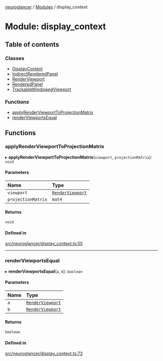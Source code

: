 [neuroglancer](../README.md) / [Modules](../modules.md) / display\_context

# Module: display\_context

## Table of contents

### Classes

- [DisplayContext](../classes/display_context.DisplayContext.md)
- [IndirectRenderedPanel](../classes/display_context.IndirectRenderedPanel.md)
- [RenderViewport](../classes/display_context.RenderViewport.md)
- [RenderedPanel](../classes/display_context.RenderedPanel.md)
- [TrackableWindowedViewport](../classes/display_context.TrackableWindowedViewport.md)

### Functions

- [applyRenderViewportToProjectionMatrix](display_context.md#applyrenderviewporttoprojectionmatrix)
- [renderViewportsEqual](display_context.md#renderviewportsequal)

## Functions

### applyRenderViewportToProjectionMatrix

▸ **applyRenderViewportToProjectionMatrix**(`viewport`, `projectionMatrix`): `void`

#### Parameters

| Name | Type |
| :------ | :------ |
| `viewport` | [`RenderViewport`](../classes/display_context.RenderViewport.md) |
| `projectionMatrix` | `mat4` |

#### Returns

`void`

#### Defined in

[src/neuroglancer/display_context.ts:55](https://github.com/ActiveBrainAtlas2/neuroglancer/blob/958d23e0/src/neuroglancer/display_context.ts#L55)

___

### renderViewportsEqual

▸ **renderViewportsEqual**(`a`, `b`): `boolean`

#### Parameters

| Name | Type |
| :------ | :------ |
| `a` | [`RenderViewport`](../classes/display_context.RenderViewport.md) |
| `b` | [`RenderViewport`](../classes/display_context.RenderViewport.md) |

#### Returns

`boolean`

#### Defined in

[src/neuroglancer/display_context.ts:73](https://github.com/ActiveBrainAtlas2/neuroglancer/blob/958d23e0/src/neuroglancer/display_context.ts#L73)
